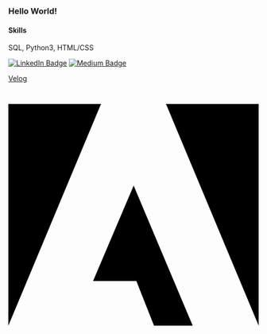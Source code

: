 ### Hello World!

#### Skills
SQL, Python3, HTML/CSS  




[![LinkedIn Badge](http://img.shields.io/badge/-LinkedIn-0072b1?style=flat&logo=linkedin&link=https://www.linkedin.com/in/haein-kim-80b65217a/)](https://www.linkedin.com/in/haein-kim-80b65217a/)
[![Medium Badge](http://img.shields.io/badge/-Medium-12100E?style=flat&logo=medium&link=https://www.linkedin.com/in/haein-kim-80b65217a/)](https://www.linkedin.com/in/haein-kim-80b65217a/)

[Velog](https://velog.io/@haenyy3153)

<svg role="img" viewBox="0 0 24 24" xmlns="http://www.w3.org/2000/svg"><title>Adobe icon</title><path d="M13.966 22.624l-1.69-4.281H8.122l3.892-9.144 5.662 13.425zM8.884 1.376H0v21.248zm15.116 0h-8.884L24 22.624Z"/></svg>

<!--
**haein-kim/haein-kim** is a ✨ _special_ ✨ repository because its `README.md` (this file) appears on your GitHub profile.

Here are some ideas to get you started:

- 🔭 I’m currently working on ...
- 🌱 I’m currently learning ...
- 👯 I’m looking to collaborate on ...
- 🤔 I’m looking for help with ...
- 💬 Ask me about ...
- 📫 How to reach me: ...
- 😄 Pronouns: ...
- ⚡ Fun fact: ...
-->
